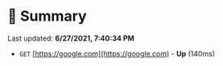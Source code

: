 # 📖 Summary
Last updated: **6/27/2021, 7:40:34 PM**

- `GET` [https://google.com](https://google.com) - **Up** (140ms)
